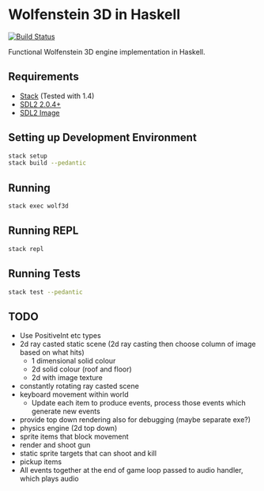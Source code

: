 # Wolfenstein 3D in Haskell

[![Build Status](https://travis-ci.org/danielholmes/wolf3d-haskell.svg?branch=master)](https://travis-ci.org/danielholmes/wolf3d-haskell)

Functional Wolfenstein 3D engine implementation in Haskell.


## Requirements

 - [Stack](https://www.haskellstack.org) (Tested with 1.4)
 - [SDL2 2.0.4+](https://www.libsdl.org/)
 - [SDL2 Image](https://www.libsdl.org/projects/SDL_image/)


## Setting up Development Environment

```bash
stack setup
stack build --pedantic
```


## Running

```bash
stack exec wolf3d
```


## Running REPL

```bash
stack repl
```


## Running Tests

```bash
stack test --pedantic
```


## TODO

 - Use PositiveInt etc types
 - 2d ray casted static scene (2d ray casting then choose column of image based on what hits)
   - 1 dimensional solid colour
   - 2d solid colour (roof and floor)
   - 2d with image texture
 - constantly rotating ray casted scene
 - keyboard movement within world
   - Update each item to produce events, process those events which generate new events
 - provide top down rendering also for debugging (maybe separate exe?)
 - physics engine (2d top down)
 - sprite items that block movement
 - render and shoot gun
 - static sprite targets that can shoot and kill
 - pickup items
 - All events together at the end of game loop passed to audio handler, which plays audio
 
